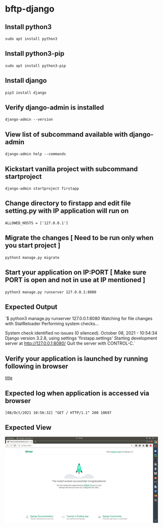 # bftp-django

## Install python3

`sudo apt install python3`

## Install python3-pip

`sudo apt install python3-pip`

## Install django

`pip3 install django`

## Verify django-admin is installed

`django-admin --version`

## View list of subcommand available with django-admin
`django-admin help --commands`

## Kickstart vanilla project with subcommand startproject
`django-admin startproject firstapp`
 
## Change directory to firstapp and edit file setting.py with IP application will run on
`ALLOWED_HOSTS = ['127.0.0.1']`

## Migrate the changes [ Need to be run only when you start project ]
`python3 manage.py migrate`

## Start your application on IP:PORT [ Make sure PORT is open and not in use at IP mentioned ]
`python3 manage.py runserver 127.0.0.1:8080`

## Expected Output
`$ python3 manage.py runserver 127.0.0.1:8080
Watching for file changes with StatReloader
Performing system checks...

System check identified no issues (0 silenced).
October 08, 2021 - 10:54:34
Django version 3.2.8, using settings 'firstapp.settings'
Starting development server at http://127.0.0.1:8080/
Quit the server with CONTROL-C.`

## Verify your application is launched by running following in browser
[title](127.0.0.1/8080)

## Expected log when application is accessed via browser
`[08/Oct/2021 10:56:32] "GET / HTTP/1.1" 200 10697`

## Expected View
![alt text](image1.png)

